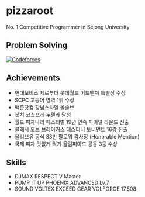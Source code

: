 # pizzaroot

No. 1 Competitive Programmer in Sejong University


## Problem Solving
[![Codeforces](https://cf.leed.at?id=pizzaroot)](https://codeforces.com/profile/pizzaroot)

## Achievements
- 현대모비스 제로투더 롯데월드 어드벤쳐 특별상 수상
- SCPC 고등어 영역 1위 수상
- 백준닷컴 강남스타일 올솔브
- 봇치 코스프레 누텔라 달성
- 월드 피자나라 페스티벌 19년 연속 파이널 라운드 진출
- 클래시 오브 브레이커스 데스티니 토너먼트 16강 진출
- 올리브유 공식 33만 팔로워 감사장 (Honorable Mention)
- 국제 피자 맛없게 먹기 올림피아드 공동 3등 수상

## Skills
- DJMAX RESPECT V Master
- PUMP IT UP PHOENIX ADVANCED Lv.7
- SOUND VOLTEX EXCEED GEAR VOLFORCE 17.508
